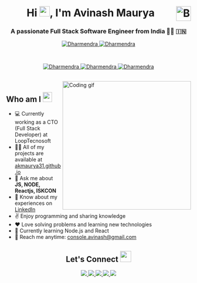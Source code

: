 <h1 align="center">Hi <img src="https://media.giphy.com/media/hvRJCLFzcasrR4ia7z/giphy.gif" width="28">, I'm Avinash Maurya <a href="https://www.buymeacoffee.com/avinash" target="_blank"><img src="https://cdn.buymeacoffee.com/buttons/v2/default-yellow.png" alt="Buy Me A Coffee" height="40" alt="abhisekp" align="right" ></a></h1>
<h3 align="center">A passionate Full Stack Software Engineer from India 🧑‍💻 🇮🇳</h3>

<p align="center">
 <a href="https://avinash.netlify.app" target="blank">
  <img src="https://img.shields.io/badge/Website-DC143C?style=for-the-badge&logo=internetexplorer&logoColor=white" alt="Dharmendra" />
 </a>
 <a href="https://linkedin.com/in/avinashnode" target="_blank">
  <img src="https://img.shields.io/badge/LinkedIn-0077B5?style=for-the-badge&logo=linkedin&logoColor=white" alt="Dharmendra"/>
 </a>
</p>
<br />

<p align="center">
 <a href="https://leetcode.com/avinash/" target="blank">
  <img src="https://img.shields.io/badge/Leetcode-21120c?style=for-the-badge&logo=leetcode&logoColor=white" alt="Dharmendra" />
 </a>
 <a href="https://auth.geeksforgeeks.org/user/avinash" target="_blank">
  <img src="https://img.shields.io/badge/GeeksForGeeks-2F8D46?style=for-the-badge&logo=geeksforgeeks&logoColor=white" alt="Dharmendra"/>
 </a>
 <a href="https://www.codechef.com/users/avinash" target="_blank">
  <img src="https://img.shields.io/badge/Codechef-5B4638?style=for-the-badge&logo=codechef&logoColor=white" alt="Dharmendra" />
 </a>
</p>

<br />

<img align="right" width="350" src="/programmer.gif" alt="Coding gif" />
 
<h2 align="left">Who am I <img src="https://media.giphy.com/media/pDh3IDoUswmZrqdRip/giphy.gif" height="27px" width="25px"></h2>

- 💻 Currently working as a CTO (Full Stack Developer) at LoopTecnosoft
- 👨‍💻 All of my projects are available at [akmaurya31.github.io](https://akmaurya31.github.io/)
- 💬 Ask me about **JS, NODE, Reactjs, ISKCON**
- 📄 Know about my experiences on [LinkedIn](https://www.linkedin.com/in/avinashnode/)
- ✌️ Enjoy programming and sharing knowledge
- ❤️ Love solving problems and learning new technologies
- 🌱 Currently learning Node.js and React
- 📧 Reach me anytime: console.avinash@gmail.com

<h2 align="center">Let's Connect <img src="https://media.giphy.com/media/jOz35yxbuhvVQDKrce/giphy.gif" height="30px" width="30px"></h2>

<div align="center">
    <a href="https://www.linkedin.com/in/avinash31/">
        <img src="https://img.shields.io/badge/LinkedIn-0077B5?style=for-the-badge&logo=linkedin&logoColor=white">
    </a>
    <a href="[https://www.instagram.com/avinash31/](https://www.upwork.com/workwith/avinash31)">
        <img src="https://img.shields.io/badge/UpWork-6FDA44?style=for-the-badge&logo=Upwork&logoColor=white">
    </a>
    <a href="https://github.com/avinash31/">
        <img src="https://img.shields.io/badge/GitHub-100000?style=for-the-badge&logo=github&logoColor=white">
    </a>
    <a href="mailto:console.avinash@gmail.com">
        <img src="https://img.shields.io/badge/Gmail-D14836?style=for-the-badge&logo=gmail&logoColor=white">
    </a>
    <a href="https://www.instagram.com/avinash31/">
        <img src="https://img.shields.io/badge/Instagram-E4405F?style=for-the-badge&logo=instagram&logoColor=white">
    </a>
</div>

  
   
